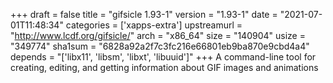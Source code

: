 +++
draft = false
title = "gifsicle 1.93-1"
version = "1.93-1"
date = "2021-07-01T11:48:34"
categories = ['xapps-extra']
upstreamurl = "http://www.lcdf.org/gifsicle/"
arch = "x86_64"
size = "140904"
usize = "349774"
sha1sum = "6828a92a2f7c3fc216e66801eb9ba870e9cbd4a4"
depends = "['libx11', 'libsm', 'libxt', 'libuuid']"
+++
A command-line tool for creating, editing, and getting information about GIF images and animations